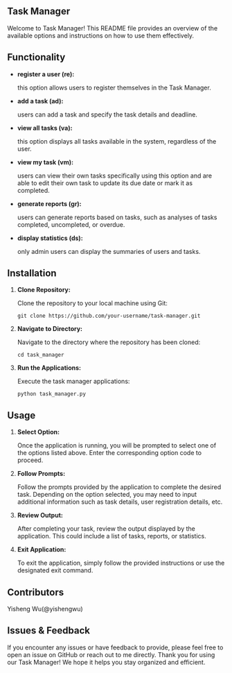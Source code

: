 ## Task Manager

Welcome to Task Manager! This README file provides an overview of the available options and instructions on how to use them effectively.


## Functionality

- **register a user (re):**

  this option allows users to register themselves in the Task Manager.
  
- **add a task (ad):**

  users can add a task and specify the task details and deadline.
  
- **view all tasks (va):**

  this option displays all tasks available in the system, regardless of the user.
  
- **view my task (vm):**

  users can view their own tasks specifically using this option and are able to edit their own task to update its due date or mark it as completed.
  
- **generate reports (gr):**

  users can generate reports based on tasks, such as analyses of tasks completed, uncompleted, or overdue.

- **display statistics (ds):**

  only admin users can display the summaries of users and tasks.


## Installation 

1. **Clone Repository:**

   Clone the repository to your local machine using Git:

   `git clone https://github.com/your-username/task-manager.git`

2. **Navigate to Directory:**

   Navigate to the directory where the repository has been cloned:
   
   `cd task_manager`

3. **Run the Applications:**

   Execute the task manager applications:

   `python task_manager.py`


## Usage

1. **Select Option:**

   Once the application is running, you will be prompted to select one of the options listed above. Enter the corresponding option code to proceed.

2. **Follow Prompts:**

   Follow the prompts provided by the application to complete the desired task. Depending on the option selected, you may need to input additional information such as task details, user registration details, etc.

3. **Review Output:**

   After completing your task, review the output displayed by the application. This could include a list of tasks, reports, or statistics.

4. **Exit Application:**

   To exit the application, simply follow the provided instructions or use the designated exit command.

   
## Contributors

Yisheng Wu(@yishengwu)


## Issues & Feedback

If you encounter any issues or have feedback to provide, please feel free to open an issue on GitHub or reach out to me directly.
Thank you for using our Task Manager! We hope it helps you stay organized and efficient.
